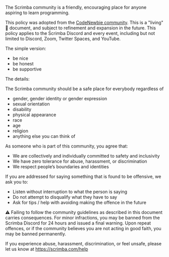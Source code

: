 The Scrimba community is a friendly, encouraging place for anyone aspiring to learn programming.

This policy was adopted from the [CodeNewbie community](https://www.codenewbie.org/blogs/our-code-of-conduct). This is a "living" 🌱 document, and subject to refinement and expansion in the future. This policy applies to the Scrimba Discord and every event, including but not limited to Discord, Zoom, Twitter Spaces, and YouTube.

The simple version:

- be nice
- be honest
- be supportive

The details:

The Scrimba community should be a safe place for everybody regardless of

- gender, gender identity or gender expression
- sexual orientation
- disability
- physical appearance
- race
- age
- religion
- anything else you can think of

As someone who is part of this community, you agree that:

- We are collectively and individually committed to safety and inclusivity
- We have zero tolerance for abuse, harassment, or discrimination
- We respect people’s boundaries and identities

If you are addressed for saying something that is found to be offensive, we ask you to:

- Listen without interruption to what the person is saying
- Do not attempt to disqualify what they have to say
- Ask for tips / help with avoiding making the offence in the future

⚠️ Failing to follow the community guidelines as described in this document carries consequences. For minor infractions, you may be banned from the Scrimba Discord for 24 hours and issued a final warning.  Upon repeat offences, or if the community believes you are not acting in good faith, you may be banned permanently.

If you experience abuse, harassment, discrimination, or feel unsafe, please let us know at https://scrimba.com/help
